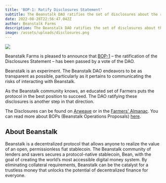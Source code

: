 ```yaml
---
title: 'BOP-1: Ratify Disclosures Statement'
subtitle: The Beanstalk DAO ratifies the set of disclosures about the risks of interacting with Beanstalk.
date: 2022-08-28T22:56:47.042Z
author: Beanstalk Farms
description: The Beanstalk DAO ratifies the set of disclosures about the risks of interacting with Beanstalk.
image: /assets/uploads/disclosures.png
---
```

![](/assets/uploads/disclosures.png)

Beanstalk Farms is pleased to announce that [BOP-1](https://snapshot.org/#/beanstalkdao.eth/proposal/0x0d9e422bafaee7f87744c09afe9c2c68af590fc76d8afd13b12b9dfc9328e794) – the ratification of the Disclosures Statement – has been passed by a vote of the DAO. 

Beanstalk is an experiment. The Beanstalk DAO endeavors to be as transparent as possible, particularly as it pertains to communicating the risks of interacting with Beanstalk.

As the Beanstalk community knows, an educated set of Farmers puts the protocol in the best position to succeed. The DAO ratifying these disclosures is another step in that direction.

The Disclosures can be found on [Arweave](https://arweave.net/g1fij0syFvuxNR83I2VKOe1auNxtjEUwevkihxoRUXg) or in the [Farmers' Almanac](https://docs.bean.money/disclosures). You can read more about BOPs (Beanstalk Operations Proposals) [here](https://docs.bean.money/governance/proposals#bop).

## About Beanstalk

Beanstalk is a decentralized protocol that allows anyone to realize the value of an open, permissionless fiat stablecoin. The Beanstalk community of lenders and savers secures a protocol-native stablecoin, Bean, with the goal of creating the world’s most accessible digital money system. By eliminating collateral requirements, Beanstalk can be the catalyst for a trustless money that unlocks the potential of decentralized finance for everyone.